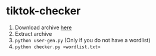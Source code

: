 # tiktok-checker

1. Download archive [here](https://github.com/9sv/tiktok-checker/archive/refs/heads/main.zip)
2. Extract archive
3. `python user-gen.py` (Only if you do not have a wordlist)
4. `python checker.py <wordlist.txt>`
